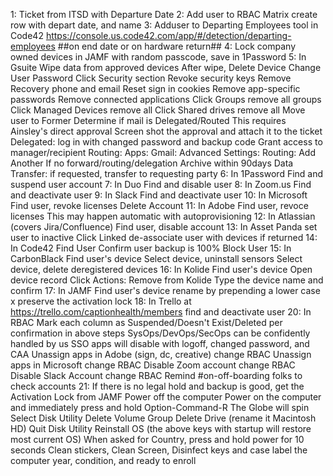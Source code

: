 1: Ticket from ITSD with Departure Date
2: Add user to RBAC Matrix
	create row with depart date, and name
3: Adduser to Departing Employees tool in Code42
	https://console.us.code42.com/app/#/detection/departing-employees
##on end date or on hardware return##
4: Lock company owned devices in JAMF with random passcode, save in 1Password
5: In Gsuite
	Wipe data from approved devices
	After wipe, Delete Device
	Change User Password
	Click Security section
		Revoke security keys
		Remove Recovery phone and email
		Reset sign in cookies
		Remove app-specific passwords
		Remove connected applications
	Click Groups
		remove all groups
	Click Managed Devices
		remove all
	Click Shared drives
		remove all
	Move user to Former
	Determine if mail is Delegated/Routed
		This requires Ainsley's direct approval
		Screen shot the approval and attach it to the ticket
			Delegated: log in with changed password and backup code
				Grant access to manager/recipient
			Routing: Apps: Gmail: Advanced Settings: Routing: Add Another
	If no forward/routing/delegation Archive within 90days 
	Data Transfer: if requested, transfer to requesting party
6: In 1Password
	Find and suspend user account
7: In Duo
	Find and disable user
8: In Zoom.us
	Find and deactivate user
9: In Slack
	Find and deactivate user
10: In Microsoft
	Find user, revoke licenses
	Delete Account
11: In Adobe
	Find user, revoce licenses
	This may happen automatic with autoprovisioning
12: In Atlassian (covers Jira/Confluence)
	Find user, disable account
13: In Asset Panda
	set user to inactive
	Click Linked
		de-associate user with devices if returned
14: In Code42
	Find User
	Confirm user backup is 100%
	Block User
15: In CarbonBlack
	Find user's device
	Select device, uninstall sensors
	Select device, delete deregistered devices
16: In Kolide
	Find user's device
	Open device record
	Click Actions: Remove from Kolide
	Type the device name and confirm
17: In JAMF
	Find user's device
	rename by prepending a lower case x
	preserve the activation lock
18: In Trello
	at https://trello.com/captionhealth/members find and deactivate user
20: In RBAC
        Mark each column as Suspended/Doesn't Exist/Deleted per confirmation in above steps
        SysOps/DevOps/SecOps can be confidently handled by us
        SSO apps will disable with logoff, changed password, and CAA
        Unassign apps in Adobe (sign, dc, creative) change RBAC
        Unassign apps in Microsoft change RBAC
        Disable Zoom account change RBAC
        Disable Slack Account change RBAC
        Remind #on-off-boarding folks to check accounts 
21: If there is no legal hold and backup is good, get the Activation Lock from JAMF
	Power off the computer
	Power on the computer and immediately press and hold Option-Command-R
	The Globe will spin
	Select Disk Utility
	Delete Volume Group
	Delete Drive (rename it Macintosh HD)
	Quit Disk Utility
	Reinstall OS (the above keys with startup will restore most current OS)
	When asked for Country, press and hold power for 10 seconds
	Clean stickers, Clean Screen, Disinfect keys and case
	label the computer year, condition, and ready to enroll
